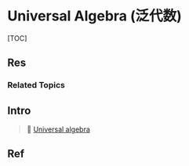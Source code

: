 # Universal Algebra (泛代数)

[TOC]



## Res
### Related Topics



## Intro
> 🔗 [Universal algebra](https://en.wikipedia.org/wiki/Universal_algebra)



## Ref
